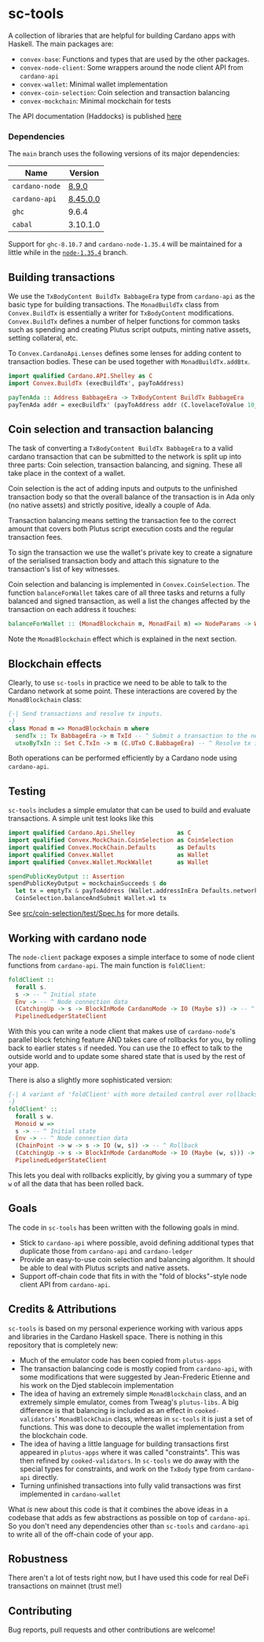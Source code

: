# sc-tools

A collection of libraries that are helpful for building Cardano apps with Haskell. The main packages are:

* `convex-base`: Functions and types that are used by the other packages.
* `convex-node-client`: Some wrappers around the node client API from `cardano-api`
* `convex-wallet`: Minimal wallet implementation
* `convex-coin-selection`: Coin selection and transaction balancing
* `convex-mockchain`: Minimal mockchain for tests

The API documentation (Haddocks) is published [here](https://j-mueller.github.io/sc-tools/)

### Dependencies

The `main` branch uses the following versions of its major dependencies:

|Name|Version|
|--|--|
|`cardano-node`|[8.9.0](https://chap.intersectmbo.org/package/cardano-node-8.9.0/)|
|`cardano-api`|[8.45.0.0](https://chap.intersectmbo.org/package/cardano-api-8.45.0.0/)|
|`ghc`|9.6.4|
|`cabal`|3.10.1.0|

Support for `ghc-8.10.7` and `cardano-node-1.35.4` will be maintained for a little while in the [`node-1.35.4`](https://github.com/j-mueller/sc-tools/tree/node-1.35.4) branch.

## Building transactions

We use the `TxBodyContent BuildTx BabbageEra` type from `cardano-api` as the basic type for building transactions. The `MonadBuildTx` class from `Convex.BuildTx` is essentially a writer for `TxBodyContent` modifications. `Convex.BuildTx` defines a number of helper functions for common tasks such as spending and creating Plutus script outputs, minting native assets, setting collateral, etc.

To `Convex.CardanoApi.Lenses` defines some lenses for adding content to transaction bodies. These can be used together with `MonadBuildTx.addBtx`.

```haskell
import qualified Cardano.API.Shelley as C
import Convex.BuildTx (execBuildTx', payToAddress)

payTenAda :: Address BabbageEra -> TxBodyContent BuildTx BabbageEra
payTenAda addr = execBuildTx' (payToAddress addr (C.lovelaceToValue 10_000_000))
```

## Coin selection and transaction balancing

The task of converting a `TxBodyContent BuildTx BabbageEra` to a valid cardano transaction that can be submitted to the network is split up into three parts: Coin selection, transaction balancing, and signing. These all take place in the context of a wallet.

Coin selection is the act of adding inputs and outputs to the unfinished transaction body so that the overall balance of the transaction is in Ada only (no native assets) and strictly positive, ideally a couple of Ada.

Transaction balancing means setting the transaction fee to the correct amount that covers both Plutus script execution costs and the regular transaction fees.

To sign the transaction we use the wallet's private key to create a signature of the serialised transaction body and attach this signature to the transaction's list of key witnesses.

Coin selection and balancing is implemented in `Convex.CoinSelection`. The function `balanceForWallet` takes care of all three tasks and returns a fully balanced and signed transaction, as well a list the changes affected by the transaction on each address it touches:

```haskell
balanceForWallet :: (MonadBlockchain m, MonadFail m) => NodeParams -> Wallet -> UtxoState -> TxBodyContent BuildTx ERA -> m (C.Tx ERA, BalanceChanges)
```

Note the `MonadBlockchain` effect which is explained in the next section.

## Blockchain effects

Clearly, to use `sc-tools` in practice we need to be able to talk to the Cardano network at some point. These interactions are covered by the `MonadBlockchain` class:

```haskell
{-| Send transactions and resolve tx inputs.
-}
class Monad m => MonadBlockchain m where
  sendTx :: Tx BabbageEra -> m TxId -- ^ Submit a transaction to the network
  utxoByTxIn :: Set C.TxIn -> m (C.UTxO C.BabbageEra) -- ^ Resolve tx inputs
```

Both operations can be performed efficiently by a Cardano node using `cardano-api`.

## Testing

`sc-tools` includes a simple emulator that can be used to build and evaluate transactions. A simple unit test looks like this

```haskell
import qualified Cardano.Api.Shelley            as C
import qualified Convex.MockChain.CoinSelection as CoinSelection
import qualified Convex.MockChain.Defaults      as Defaults
import qualified Convex.Wallet                  as Wallet
import qualified Convex.Wallet.MockWallet       as Wallet

spendPublicKeyOutput :: Assertion
spendPublicKeyOutput = mockchainSucceeds $ do
  let tx = emptyTx & payToAddress (Wallet.addressInEra Defaults.networkId Wallet.w2) (C.lovelaceToValue 10_000_000)
  CoinSelection.balanceAndSubmit Wallet.w1 tx
```

See [src/coin-selection/test/Spec.hs](src/coin-selection/test/Spec.hs) for more details.

## Working with cardano node

The `node-client` package exposes a simple interface to some of node client functions from `cardano-api`. The main function is `foldClient`:

```haskell
foldClient ::
  forall s.
  s -> -- ^ Initial state
  Env -> -- ^ Node connection data
  (CatchingUp -> s -> BlockInMode CardanoMode -> IO (Maybe s)) -> -- ^ Fold
  PipelinedLedgerStateClient
```

With this you can write a node client that makes use of `cardano-node`'s parallel block fetching feature AND takes care of rollbacks for you, by rolling back to earlier states `s` if needed. You can use the `IO` effect to talk to the outside world and to update some shared state that is used by the rest of your app.

There is also a slightly more sophisticated version:

```haskell
{-| A variant of 'foldClient' with more detailed control over rollbacks.
-}
foldClient' ::
  forall s w.
  Monoid w =>
  s -> -- ^ Initial state
  Env -> -- ^ Node connection data
  (ChainPoint -> w -> s -> IO (w, s)) -> -- ^ Rollback
  (CatchingUp -> s -> BlockInMode CardanoMode -> IO (Maybe (w, s))) -> -- ^ Fold
  PipelinedLedgerStateClient
```

This lets you deal with rollbacks explicitly, by giving you a summary of type `w` of all the data that has been rolled back. 

## Goals

The code in `sc-tools` has been written with the following goals in mind.

* Stick to `cardano-api` where possible, avoid defining additional types that duplicate those from `cardano-api` and `cardano-ledger`
* Provide an easy-to-use coin selection and balancing algorithm. It should be able to deal with Plutus scripts and native assets.
* Support off-chain code that fits in with the "fold of blocks"-style node client API from `cardano-api`.

## Credits & Attributions

`sc-tools` is based on my personal experience working with various apps and libraries in the Cardano Haskell space. There is nothing in this repository that is completely new:

* Much of the emulator code has been copied from `plutus-apps`
* The transaction balancing code is mostly copied from `cardano-api`, with some modifications that were suggested by Jean-Frederic Etienne and his work on the Djed stablecoin implementation
* The idea of having an extremely simple `MonadBlockchain` class, and an extremely simple emulator, comes from Tweag's `plutus-libs`. A big difference is that balancing is included as an effect in `cooked-validators`' `MonadBlockChain` class, whereas in `sc-tools` it is just a set of functions. This was done to decouple the wallet implementation from the blockchain code.
* The idea of having a little language for building transactions first appeared in `plutus-apps` where it was called "constraints". This was then refined by `cooked-validators`. In `sc-tools` we do away with the special types for constraints, and work on the `TxBody` type from `cardano-api` directly.
* Turning unfinished transactions into fully valid transactions was first implemented in `cardano-wallet`

What *is* new about this code is that it combines the above ideas in a codebase that adds as few abstractions as possible on top of `cardano-api`. So you don't need any dependencies other than `sc-tools` and `cardano-api` to write all of the off-chain code of your app.

## Robustness

There aren't a lot of tests right now, but I have used this code for real DeFi transactions on mainnet (trust me!)

## Contributing

Bug reports, pull requests and other contributions are welcome!